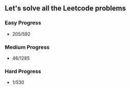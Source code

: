 
## Let's solve all the Leetcode problems

### Easy Progress
* 205/592

### Medium Progress
* 46/1285

### Hard Progress
* 1/530
